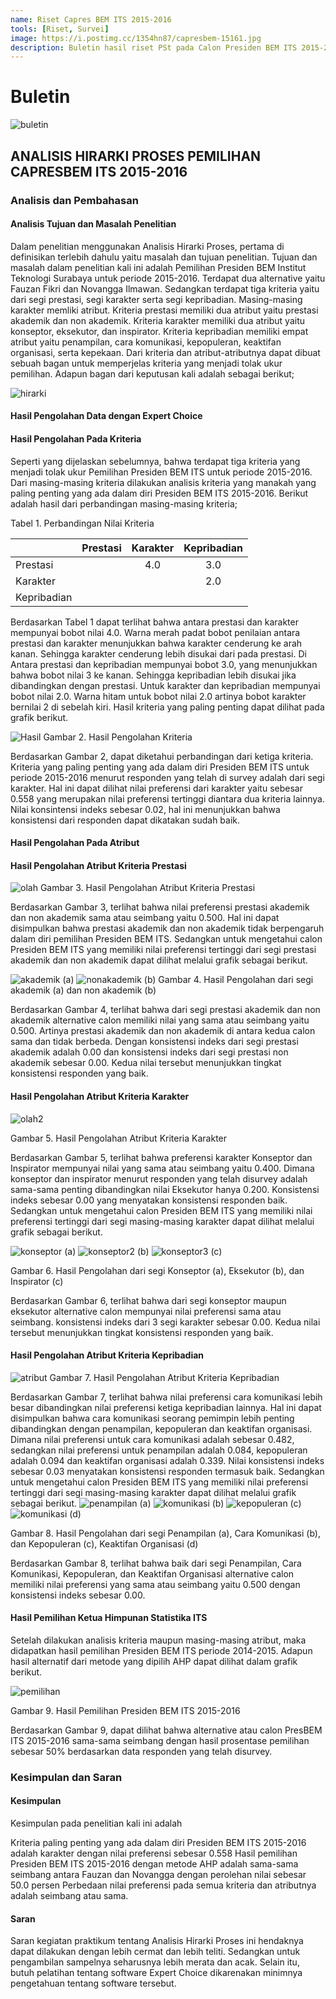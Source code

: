```yaml
---
name: Riset Capres BEM ITS 2015-2016
tools: [Riset, Survei]
image: https://i.postimg.cc/1354hn87/capresbem-15161.jpg
description: Buletin hasil riset PSt pada Calon Presiden BEM ITS 2015-2016 menggunakan analisis hirarki
---
```


# Buletin

![buletin](https://i.postimg.cc/1354hn87/capresbem-15161.jpg)

## ANALISIS HIRARKI PROSES PEMILIHAN CAPRESBEM ITS 2015-2016
### Analisis dan Pembahasan
#### Analisis Tujuan dan Masalah Penelitian

Dalam penelitian menggunakan Analisis Hirarki Proses, pertama di definisikan terlebih dahulu yaitu masalah dan tujuan penelitian. Tujuan dan masalah dalam penelitian kali ini adalah Pemilihan Presiden BEM Institut Teknologi Surabaya untuk periode 2015-2016. Terdapat dua alternative yaitu Fauzan Fikri dan Novangga Ilmawan. Sedangkan terdapat tiga kriteria yaitu dari segi prestasi, segi karakter serta segi kepribadian. Masing-masing karakter memliki atribut. Kriteria prestasi memiliki dua atribut yaitu prestasi akademik dan non akademik. Kriteria karakter memiliki dua atribut yaitu konseptor, eksekutor, dan inspirator. Kriteria kepribadian memiliki empat atribut yaitu penampilan, cara komunikasi, kepopuleran, keaktifan organisasi, serta kepekaan. Dari kriteria dan atribut-atributnya dapat dibuat sebuah bagan untuk memperjelas kriteria yang menjadi tolak ukur pemilihan. Adapun bagan dari keputusan kali adalah sebagai berikut;

![hirarki](https://i.postimg.cc/RFq03j77/ahp.jpg)

#### Hasil Pengolahan Data dengan Expert Choice

#### Hasil Pengolahan Pada Kriteria

Seperti yang dijelaskan sebelumnya, bahwa terdapat tiga kriteria yang menjadi tolak ukur Pemilihan Presiden BEM ITS untuk periode 2015-2016. Dari masing-masing kriteria dilakukan analisis kriteria yang manakah yang paling penting yang ada dalam diri Presiden BEM ITS 2015-2016. Berikut adalah hasil dari perbandingan masing-masing kriteria;

Tabel 1. Perbandingan Nilai Kriteria

|               |Prestasi       | Karakter   |Kepribadian   |
| ------------- |:-------------:| :------:   | :-----:      |
| Prestasi      |               | 4.0        | 3.0          |
| Karakter      |               |            | 2.0          |     
| Kepribadian   |               |            |              |

Berdasarkan Tabel 1 dapat terlihat bahwa antara prestasi dan karakter mempunyai bobot nilai 4.0. Warna merah padat bobot penilaian antara prestasi dan karakter menunjukkan bahwa karakter cenderung ke arah kanan. Sehingga karakter cenderung  lebih disukai dari pada prestasi. Di Antara prestasi dan kepribadian mempunyai bobot 3.0, yang menunjukkan bahwa bobot nilai 3 ke kanan. Sehingga kepribadian lebih disukai jika dibandingkan dengan prestasi. Untuk karakter dan kepribadian mempunyai bobot nilai 2.0. Warna hitam untuk  bobot nilai 2.0 artinya bobot karakter bernilai 2 di sebelah kiri. Hasil kriteria yang paling penting dapat dilihat pada grafik berikut.

![Hasil](https://i.postimg.cc/C57JvPrx/1.png)
Gambar 2. Hasil Pengolahan Kriteria

Berdasarkan Gambar 2, dapat diketahui perbandingan dari ketiga kriteria. Kriteria yang paling penting yang ada dalam diri Presiden BEM ITS untuk periode 2015-2016 menurut responden yang telah di survey adalah dari segi karakter. Hal ini dapat dilihat nilai preferensi dari karakter yaitu sebesar 0.558 yang merupakan nilai preferensi tertinggi diantara dua kriteria lainnya. Nilai konsintensi indeks sebesar 0.02, hal ini menunjukkan bahwa konsistensi dari responden dapat dikatakan sudah baik.

#### Hasil Pengolahan Pada Atribut

#### Hasil Pengolahan Atribut Kriteria Prestasi

![olah](https://i.postimg.cc/HWbLJGFg/2.png)
Gambar 3. Hasil Pengolahan Atribut Kriteria Prestasi

Berdasarkan Gambar 3, terlihat bahwa nilai preferensi prestasi akademik dan non akademik sama atau seimbang yaitu 0.500. Hal ini dapat disimpulkan bahwa prestasi akademik dan non akademik tidak berpengaruh dalam diri pemilihan Presiden BEM ITS. Sedangkan untuk mengetahui calon Presiden BEM ITS yang memiliki nilai preferensi tertinggi dari segi prestasi akademik dan non akademik dapat dilihat melalui grafik sebagai berikut.

![akademik](https://i.postimg.cc/jdWZ6XQt/3.png)
(a)
![nonakademik](https://i.postimg.cc/hPHM2dpx/4.png)
(b)
Gambar 4. Hasil Pengolahan dari segi akademik (a) dan non akademik (b)

Berdasarkan Gambar 4, terlihat bahwa dari segi prestasi akademik dan non akademik alternative calon memiliki nilai yang sama atau seimbang yaitu 0.500. Artinya prestasi akademik dan non akademik di antara kedua calon sama dan tidak berbeda. Dengan konsistensi indeks dari segi prestasi akademik adalah 0.00 dan konsistensi indeks dari segi prestasi non akademik sebesar 0.00. Kedua nilai tersebut menunjukkan tingkat konsistensi responden yang baik.

#### Hasil Pengolahan Atribut Kriteria Karakter
![olah2](https://i.postimg.cc/xTThHMqP/5.png)

Gambar 5. Hasil Pengolahan Atribut Kriteria Karakter

Berdasarkan Gambar 5, terlihat bahwa preferensi karakter Konseptor dan Inspirator mempunyai nilai yang sama atau seimbang yaitu 0.400. Dimana konseptor dan inspirator menurut responden yang telah disurvey adalah sama-sama penting dibandingkan nilai Eksekutor hanya 0.200. Konsistensi indeks sebesar 0.00 yang menyatakan konsistensi responden baik. Sedangkan untuk mengetahui calon Presiden BEM ITS yang memiliki nilai preferensi tertinggi dari segi masing-masing karakter dapat dilihat melalui grafik sebagai berikut.

![konseptor](https://i.postimg.cc/3x9gG042/6.png)
(a)
![konseptor2](https://i.postimg.cc/Mpz7XmTW/7.png)
(b)
![konseptor3](https://i.postimg.cc/N0zmJhxM/8.png)
(c)

Gambar 6. Hasil Pengolahan dari segi Konseptor (a), Eksekutor (b), dan Inspirator (c)

Berdasarkan Gambar 6, terlihat bahwa dari segi konseptor maupun eksekutor alternative calon mempunyai nilai preferensi sama atau seimbang. konsistensi indeks dari 3 segi karakter sebesar 0.00. Kedua nilai tersebut menunjukkan tingkat konsistensi responden yang baik.

#### Hasil Pengolahan Atribut Kriteria Kepribadian
![atribut](https://i.postimg.cc/QMtcJN1w/9.png)
Gambar 7. Hasil Pengolahan Atribut Kriteria Kepribadian

Berdasarkan Gambar 7, terlihat bahwa nilai preferensi cara komunikasi lebih besar dibandingkan nilai preferensi ketiga kepribadian lainnya. Hal ini dapat disimpulkan bahwa cara komunikasi seorang pemimpin lebih penting dibandingkan dengan penampilan, kepopuleran dan keaktifan organisasi. Dimana nilai preferensi untuk cara komunikasi adalah sebesar 0.482, sedangkan nilai preferensi untuk penampilan adalah 0.084, kepopuleran adalah 0.094 dan keaktifan organisasi adalah 0.339. Nilai konsistensi indeks sebesar 0.03 menyatakan konsistensi responden termasuk baik. Sedangkan untuk mengetahui calon Presiden BEM ITS yang memiliki nilai preferensi tertinggi dari segi masing-masing karakter dapat dilihat melalui grafik sebagai berikut.
![penampilan](https://i.postimg.cc/Fztcvj8X/10.png)
(a)
![komunikasi](https://i.postimg.cc/5NSvcQmD/11.png)
(b)
![kepopuleran](https://i.postimg.cc/dtYdSjG8/12.png)
(c)
![komunikasi](https://i.postimg.cc/SQ8CrvYS/13.png)
(d)

Gambar 8. Hasil Pengolahan dari segi Penampilan (a), Cara Komunikasi (b), dan  Kepopuleran (c), Keaktifan Organisasi (d)

Berdasarkan Gambar 8, terlihat bahwa baik dari segi Penampilan, Cara Komunikasi, Kepopuleran, dan Keaktifan Organisasi alternative calon memiliki nilai preferensi yang sama atau seimbang yaitu 0.500 dengan konsistensi indeks sebesar 0.00.

#### Hasil Pemilihan Ketua Himpunan Statistika ITS

Setelah dilakukan analisis kriteria maupun masing-masing atribut, maka didapatkan hasil pemilihan Presiden BEM ITS periode 2014-2015. Adapun hasil alternatif dari metode yang dipilih AHP dapat dilihat dalam grafik berikut.

![pemilihan](https://i.postimg.cc/WzMZ1dcF/14.png)

Gambar 9. Hasil Pemilihan Presiden BEM ITS 2015-2016

Berdasarkan Gambar 9, dapat dilihat bahwa alternative atau calon PresBEM ITS 2015-2016 sama-sama seimbang dengan hasil prosentase pemilihan sebesar 50% berdasarkan data responden yang telah disurvey.

### Kesimpulan dan Saran

#### Kesimpulan

Kesimpulan pada penelitian kali ini adalah

Kriteria paling penting yang ada dalam diri Presiden BEM ITS 2015-2016 adalah karakter dengan nilai preferensi sebesar 0.558
Hasil pemilihan Presiden BEM ITS 2015-2016 dengan metode AHP adalah sama-sama seimbang antara Fauzan dan Novangga dengan perolehan nilai sebesar 50.0 persen
Perbedaan nilai preferensi pada semua kriteria dan atributnya adalah seimbang atau sama.
#### Saran

Saran kegiatan praktikum tentang Analisis Hirarki Proses ini hendaknya dapat dilakukan dengan lebih cermat dan lebih teliti. Sedangkan untuk pengambilan sampelnya seharusnya lebih merata dan acak. Selain itu, butuh pelatihan tentang  software Expert Choice dikarenakan minimnya pengetahuan tentang software tersebut.
